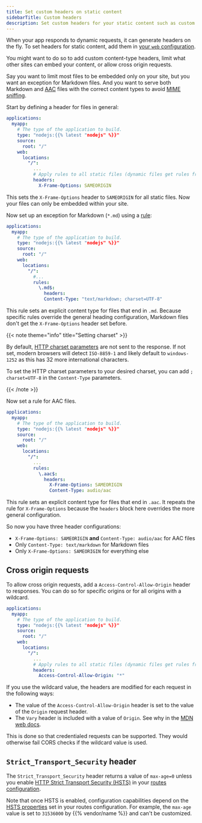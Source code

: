 ```yaml
---
title: Set custom headers on static content
sidebarTitle: Custom headers
description: Set custom headers for your static content such as custom content-types or limits to cross-origin usage.
---
```


When your app responds to dynamic requests, it can generate headers on the fly.
To set headers for static content, add them in [your `web` configuration](/create-apps/app-reference/single-runtime-image.md#web).

You might want to do so to add custom content-type headers, limit what other sites can embed your content,
or allow cross origin requests.

Say you want to limit most files to be embedded only on your site, but you want an exception for Markdown files.
And you want to serve both Markdown and [AAC](https://en.wikipedia.org/wiki/Advanced_Audio_Coding) files with the
correct content types to avoid
[MIME sniffing](https://developer.mozilla.org/en-US/docs/Web/HTTP/Basics_of_HTTP/MIME_types#mime_sniffing).

Start by defining a header for files in general:

```yaml {configFile="app"}
applications:
  myapp:
    # The type of the application to build.
    type: "nodejs:{{% latest "nodejs" %}}"
    source:
      root: "/"
    web:
      locations:
        "/":
          ...
          # Apply rules to all static files (dynamic files get rules from your app)
          headers:
            X-Frame-Options: SAMEORIGIN
```

This sets the `X-Frame-Options` header to `SAMEORIGIN` for all static files.
Now your files can only be embedded within your site.

Now set up an exception for Markdown (`*.md`) using a [rule](/create-apps/app-reference/single-runtime-image.md#rules):

```yaml {configFile="app"}
applications:
  myapp:
    # The type of the application to build.
    type: "nodejs:{{% latest "nodejs" %}}"
    source:
      root: "/"
    web:
      locations:
        "/":
          #...
          rules:
            \.md$:
              headers:
              Content-Type: "text/markdown; charset=UTF-8"
```

This rule sets an explicit content type for files that end in `.md`. Because specific rules override the general
heading configuration, Markdown files don't get the `X-Frame-Options` header set before.

{{< note theme="info" title="Setting charset" >}}

By default, [HTTP charset parameters](https://www.w3.org/International/articles/http-charset/index.en) are not sent to the response.
If not set, modern browsers will detect `ISO-8859-1` and likely default to `windows-1252` as this has 32 more international characters.

To set the HTTP charset parameters to your desired charset, you can add ``; charset=UTF-8`` in the `Content-Type` parameters.

{{< /note >}}

Now set a rule for AAC files.

```yaml {configFile="app"}
applications:
  myapp:
    # The type of the application to build.
    type: "nodejs:{{% latest "nodejs" %}}"
    source:
      root: "/"
    web:
      locations:
        "/":
          ...
          rules:
            \.aac$:
              headers:
                X-Frame-Options: SAMEORIGIN
                Content-Type: audio/aac
```

This rule sets an explicit content type for files that end in `.aac`. It repeats the rule for `X-Frame-Options` because
the `headers` block here overrides the more general configuration.

So now you have three header configurations:

* `X-Frame-Options: SAMEORIGIN` **and** `Content-Type: audio/aac` for AAC files
* Only `Content-Type: text/markdown` for Markdown files
* Only `X-Frame-Options: SAMEORIGIN` for everything else

## Cross origin requests

To allow cross origin requests, add a `Access-Control-Allow-Origin` header to responses.
You can do so for specific origins or for all origins with a wildcard.

```yaml {configFile="app"}
applications:
  myapp:
    # The type of the application to build.
    type: "nodejs:{{% latest "nodejs" %}}"
    source:
      root: "/"
    web:
      locations:
        "/":
          ...
          # Apply rules to all static files (dynamic files get rules from your app)
          headers:
            Access-Control-Allow-Origin: "*"
```

If you use the wildcard value, the headers are modified for each request in the following ways:

* The value of the `Access-Control-Allow-Origin` header is set to the value of the `Origin` request header.
* The `Vary` header is included with a value of `Origin`. See why in the [MDN web docs](https://developer.mozilla.org/en-US/docs/Web/HTTP/CORS#access-control-allow-origin).

This is done so that credentialed requests can be supported.
They would otherwise fail CORS checks if the wildcard value is used.

## `Strict_Transport_Security` header

The `Strict_Transport_Security` header returns a value of `max-age=0`
unless you enable [HTTP Strict Transport Security (HSTS)](https://docs.platform.sh/define-routes/https.html#enable-http-strict-transport-security-hsts)
in your [routes configuration](../../define-routes/_index.md).

Note that once HSTS is enabled, configuration capabilities depend
on the [HSTS properties](https://docs.platform.sh/define-routes/https.html#enable-http-strict-transport-security-hsts)
set in your routes configuration.
For example, the `max-age` value is set to `31536000` by {{% vendor/name %}} and can't be customized.
